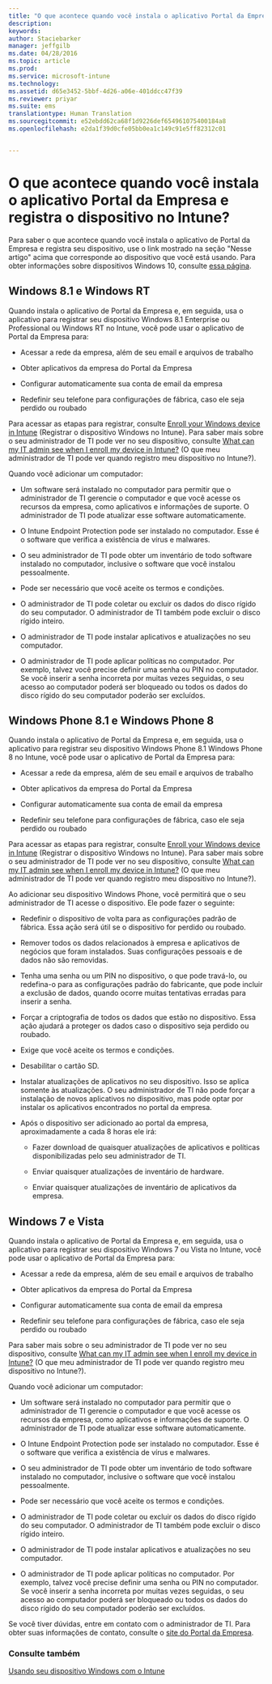 ```yaml
---
title: "O que acontece quando você instala o aplicativo Portal da Empresa e registra o dispositivo no Intune? | Microsoft Intune"
description: 
keywords: 
author: Staciebarker
manager: jeffgilb
ms.date: 04/28/2016
ms.topic: article
ms.prod: 
ms.service: microsoft-intune
ms.technology: 
ms.assetid: d65e3452-5bbf-4d26-a06e-401ddcc47f39
ms.reviewer: priyar
ms.suite: ems
translationtype: Human Translation
ms.sourcegitcommit: e52ebdd62ca68f1d9226def654961075400184a8
ms.openlocfilehash: e2da1f39d0cfe05bb0ea1c149c91e5ff82312c01


---
```



# O que acontece quando você instala o aplicativo Portal da Empresa e registra o dispositivo no Intune?

Para saber o que acontece quando você instala o aplicativo de Portal da Empresa e registra seu dispositivo, use o link mostrado na seção "Nesse artigo" acima que corresponde ao dispositivo que você está usando. Para obter informações sobre dispositivos Windows 10, consulte [essa página](what-happens-if-you-install-the-company-portal-app-and-enroll-your-device-in-intune-windows10.md).

## Windows 8.1 e Windows RT
Quando instala o aplicativo de Portal da Empresa e, em seguida, usa o aplicativo para registrar seu dispositivo Windows 8.1 Enterprise ou Professional ou Windows RT no Intune, você pode usar o aplicativo de Portal da Empresa para:

-   Acessar a rede da empresa, além de seu email e arquivos de trabalho

-   Obter aplicativos da empresa do Portal da Empresa

-   Configurar automaticamente sua conta de email da empresa

-   Redefinir seu telefone para configurações de fábrica, caso ele seja perdido ou roubado

Para acessar as etapas para registrar, consulte [Enroll your Windows device in Intune](enroll-your-device-in-intune-windows.md) (Registrar o dispositivo Windows no Intune). Para saber mais sobre o seu administrador de TI pode ver no seu dispositivo, consulte [What can my IT admin see when I enroll my device in Intune?](what-can-your-it-administrator-see-when-you-enroll-your-device-in-intune-windows.md) (O que meu administrador de TI pode ver quando registro meu dispositivo no Intune?).

Quando você adicionar um computador:

-   Um software será instalado no computador para permitir que o administrador de TI gerencie o computador e que você acesse os recursos da empresa, como aplicativos e informações de suporte. O administrador de TI pode atualizar esse software automaticamente.

-   O Intune Endpoint Protection pode ser instalado no computador. Esse é o software que verifica a existência de vírus e malwares.

-   O seu administrador de TI pode obter um inventário de todo software instalado no computador, inclusive o software que você instalou pessoalmente.

-   Pode ser necessário que você aceite os termos e condições.

-   O administrador de TI pode coletar ou excluir os dados do disco rígido do seu computador. O administrador de TI também pode excluir o disco rígido inteiro.

-   O administrador de TI pode instalar aplicativos e atualizações no seu computador.

-   O administrador de TI pode aplicar políticas no computador. Por exemplo, talvez você precise definir uma senha ou PIN no computador. Se você inserir a senha incorreta por muitas vezes seguidas, o seu acesso ao computador poderá ser bloqueado ou todos os dados do disco rígido do seu computador poderão ser excluídos.

## Windows Phone 8.1 e Windows Phone 8
Quando instala o aplicativo de Portal da Empresa e, em seguida, usa o aplicativo para registrar seu dispositivo Windows Phone 8.1 Windows Phone 8 no Intune, você pode usar o aplicativo de Portal da Empresa para:

-   Acessar a rede da empresa, além de seu email e arquivos de trabalho

-   Obter aplicativos da empresa do Portal da Empresa

-   Configurar automaticamente sua conta de email da empresa

-   Redefinir seu telefone para configurações de fábrica, caso ele seja perdido ou roubado

Para acessar as etapas para registrar, consulte [Enroll your Windows device in Intune](enroll-your-device-in-intune-windows.md) (Registrar o dispositivo Windows no Intune). Para saber mais sobre o seu administrador de TI pode ver no seu dispositivo, consulte [What can my IT admin see when I enroll my device in Intune?](what-can-your-it-administrator-see-when-you-enroll-your-device-in-intune-windows.md) (O que meu administrador de TI pode ver quando registro meu dispositivo no Intune?).

Ao adicionar seu dispositivo Windows Phone, você permitirá que o seu administrador de TI acesse o dispositivo. Ele pode fazer o seguinte:

-   Redefinir o dispositivo de volta para as configurações padrão de fábrica. Essa ação será útil se o dispositivo for perdido ou roubado.

-   Remover todos os dados relacionados à empresa e aplicativos de negócios que foram instalados. Suas configurações pessoais e de dados não são removidas.

-   Tenha uma senha ou um PIN no dispositivo, o que pode travá-lo, ou redefina-o para as configurações padrão do fabricante, que pode incluir a exclusão de dados, quando ocorre muitas tentativas erradas para inserir a senha.

-   Forçar a criptografia de todos os dados que estão no dispositivo. Essa ação ajudará a proteger os dados caso o dispositivo seja perdido ou roubado.

-   Exige que você aceite os termos e condições.

-   Desabilitar o cartão SD.

-   Instalar atualizações de aplicativos no seu dispositivo. Isso se aplica somente às atualizações. O seu administrador de TI não pode forçar a instalação de novos aplicativos no dispositivo, mas pode optar por instalar os aplicativos encontrados no portal da empresa.

-   Após o dispositivo ser adicionado ao portal da empresa, aproximadamente a cada 8 horas ele irá:

    -   Fazer download de quaisquer atualizações de aplicativos e políticas disponibilizadas pelo seu administrador de TI.

    -   Enviar quaisquer atualizações de inventário de hardware.

    -   Enviar quaisquer atualizações de inventário de aplicativos da empresa.

## Windows 7 e Vista
Quando instala o aplicativo de Portal da Empresa e, em seguida, usa o aplicativo para registrar seu dispositivo Windows 7 ou Vista no Intune, você pode usar o aplicativo de Portal da Empresa para:

-   Acessar a rede da empresa, além de seu email e arquivos de trabalho

-   Obter aplicativos da empresa do Portal da Empresa

-   Configurar automaticamente sua conta de email da empresa

-   Redefinir seu telefone para configurações de fábrica, caso ele seja perdido ou roubado

Para saber mais sobre o seu administrador de TI pode ver no seu dispositivo, consulte [What can my IT admin see when I enroll my device in Intune?](what-can-your-it-administrator-see-when-you-enroll-your-device-in-intune-windows.md) (O que meu administrador de TI pode ver quando registro meu dispositivo no Intune?).

Quando você adicionar um computador:

-   Um software será instalado no computador para permitir que o administrador de TI gerencie o computador e que você acesse os recursos da empresa, como aplicativos e informações de suporte. O administrador de TI pode atualizar esse software automaticamente.

-   O Intune Endpoint Protection pode ser instalado no computador. Esse é o software que verifica a existência de vírus e malwares.

-   O seu administrador de TI pode obter um inventário de todo software instalado no computador, inclusive o software que você instalou pessoalmente.

-   Pode ser necessário que você aceite os termos e condições.

-   O administrador de TI pode coletar ou excluir os dados do disco rígido do seu computador. O administrador de TI também pode excluir o disco rígido inteiro.

-   O administrador de TI pode instalar aplicativos e atualizações no seu computador.

-   O administrador de TI pode aplicar políticas no computador. Por exemplo, talvez você precise definir uma senha ou PIN no computador. Se você inserir a senha incorreta por muitas vezes seguidas, o seu acesso ao computador poderá ser bloqueado ou todos os dados do disco rígido do seu computador poderão ser excluídos.

Se você tiver dúvidas, entre em contato com o administrador de TI. Para obter suas informações de contato, consulte o [site do Portal da Empresa](http://portal.manage.microsoft.com).

### Consulte também
[Usando seu dispositivo Windows com o Intune](using-your-windows-device-with-intune.md)



<!--HONumber=Jun16_HO4-->


